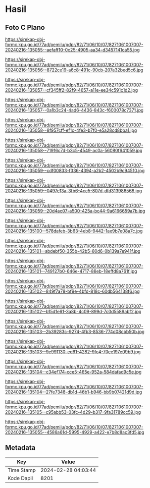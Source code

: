 # Hasil

## Foto C Plano

https://sirekap-obj-formc.kpu.go.id/77ad/pemilu/pdpr/82/71/06/10/07/8271061007007-20240216-135055--aefaff10-0c25-4905-aa34-d3457141ca55.jpg

https://sirekap-obj-formc.kpu.go.id/77ad/pemilu/pdpr/82/71/06/10/07/8271061007007-20240216-135056--8722ce19-a6c8-491c-90cb-207a32bed5c6.jpg

https://sirekap-obj-formc.kpu.go.id/77ad/pemilu/pdpr/82/71/06/10/07/8271061007007-20240216-135057--cf345ff2-82f9-4657-a11e-ee34c591c1d2.jpg

https://sirekap-obj-formc.kpu.go.id/77ad/pemilu/pdpr/82/71/06/10/07/8271061007007-20240216-135057--0a1b3c24-4ad6-4436-843c-f600078c7371.jpg

https://sirekap-obj-formc.kpu.go.id/77ad/pemilu/pdpr/82/71/06/10/07/8271061007007-20240216-135058--8f957cff-ef1c-4fe3-b7f0-e5a28cd8bba1.jpg

https://sirekap-obj-formc.kpu.go.id/77ad/pemilu/pdpr/82/71/06/10/07/8271061007007-20240216-135058--71916c7d-b3c5-4549-ac0a-56080f641059.jpg

https://sirekap-obj-formc.kpu.go.id/77ad/pemilu/pdpr/82/71/06/10/07/8271061007007-20240216-135059--cdf00833-f336-4394-a2b2-4502b9c94510.jpg

https://sirekap-obj-formc.kpu.go.id/77ad/pemilu/pdpr/82/71/06/10/07/8271061007007-20240216-135059--0497e13a-3fb6-4cc5-807d-dfd313986568.jpg

https://sirekap-obj-formc.kpu.go.id/77ad/pemilu/pdpr/82/71/06/10/07/8271061007007-20240216-135059--20d4ac07-a500-425a-bc44-9a6166659a7b.jpg

https://sirekap-obj-formc.kpu.go.id/77ad/pemilu/pdpr/82/71/06/10/07/8271061007007-20240216-135100--578dafeb-3b63-4eb8-9442-1ae9b7e08a7c.jpg

https://sirekap-obj-formc.kpu.go.id/77ad/pemilu/pdpr/82/71/06/10/07/8271061007007-20240216-135101--abdebf50-355b-42b5-80d6-0b139a7e941f.jpg

https://sirekap-obj-formc.kpu.go.id/77ad/pemilu/pdpr/82/71/06/10/07/8271061007007-20240216-135101--749127b0-646e-4717-88eb-18effd8a761f.jpg

https://sirekap-obj-formc.kpu.go.id/77ad/pemilu/pdpr/82/71/06/10/07/8271061007007-20240216-135102--849f7a78-bf9e-4bfd-818c-60db564138f6.jpg

https://sirekap-obj-formc.kpu.go.id/77ad/pemilu/pdpr/82/71/06/10/07/8271061007007-20240216-135102--b15d1e61-3a8b-4c09-899d-7c0d5589abf2.jpg

https://sirekap-obj-formc.kpu.go.id/77ad/pemilu/pdpr/82/71/06/10/07/8271061007007-20240216-135103--2b39283c-9274-4fb3-8536-774d08cbb50b.jpg

https://sirekap-obj-formc.kpu.go.id/77ad/pemilu/pdpr/82/71/06/10/07/8271061007007-20240216-135103--9e991130-ed61-4282-9fc4-70ee197e09b9.jpg

https://sirekap-obj-formc.kpu.go.id/77ad/pemilu/pdpr/82/71/06/10/07/8271061007007-20240216-135104--c34ef174-cce5-465e-952a-584dafad9c5e.jpg

https://sirekap-obj-formc.kpu.go.id/77ad/pemilu/pdpr/82/71/06/10/07/8271061007007-20240216-135104--27fe7348-db1d-46b1-b946-bb9b07421d9d.jpg

https://sirekap-obj-formc.kpu.go.id/77ad/pemilu/pdpr/82/71/06/10/07/8271061007007-20240216-135105--c95abb53-03fc-4d29-b317-9fa31789cc59.jpg

https://sirekap-obj-formc.kpu.go.id/77ad/pemilu/pdpr/82/71/06/10/07/8271061007007-20240216-135055--4586a61d-5995-4929-a422-e7b8d8ac3fd5.jpg


## Metadata

| Key        | Value               |
| ---------- | ------------------- |
| Time Stamp | 2024-02-28 04:03:44 |
| Kode Dapil | 8201                |



